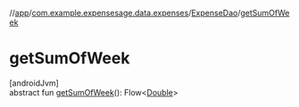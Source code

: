 //[app](../../../index.md)/[com.example.expensesage.data.expenses](../index.md)/[ExpenseDao](index.md)/[getSumOfWeek](get-sum-of-week.md)

# getSumOfWeek

[androidJvm]\
abstract fun [getSumOfWeek](get-sum-of-week.md)(): Flow&lt;[Double](https://kotlinlang.org/api/latest/jvm/stdlib/kotlin/-double/index.html)&gt;
